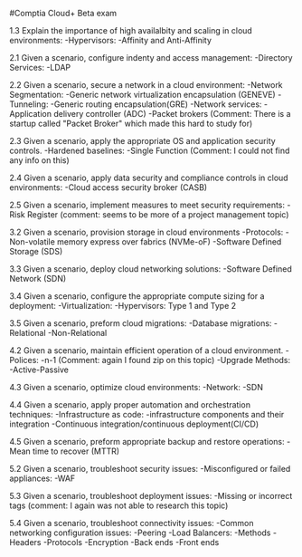#Comptia Cloud+ Beta exam

1.3 Explain the importance of high availalbity and scaling in cloud environments:
 	-Hypervisors: 
		-Affinity and Anti-Affinity

2.1 Given a scenario, configure indenty and access management:
	-Directory Services: 
		-LDAP

2.2 Given a scenario, secure a network in a cloud environment:
	-Network Segmentation: 
		-Generic network virtualization encapsulation (GENEVE)
	-Tunneling: 
		-Generic routing encapsulation(GRE)
	-Network services: 
		-Application delivery controller (ADC)
		-Packet brokers (Comment: There is a startup called "Packet Broker" which made this hard to study for)

2.3 Given a scenario, apply the appropriate OS and application security controls.
	-Hardened baselines: 
		-Single Function (Comment: I could not find any info on this)

2.4 Given a scenario, apply data security and compliance controls in cloud environments:
	-Cloud access security broker (CASB)

2.5 Given a scenario, implement measures to meet security requirements:
	-Risk Register (comment: seems to be more of a project management topic)

3.2 Given a scenario, provision storage in cloud environments
	-Protocols: 
		-Non-volatile memory express over fabrics (NVMe-oF)
	-Software Defined Storage (SDS)

3.3 Given a scenario, deploy cloud networking solutions:
	-Software Defined Network (SDN)

3.4 Given a scenario, configure the appropriate compute sizing for a deployment:
	-Virtualization:
		-Hypervisors: Type 1 and Type 2

3.5 Given a scenario, preform cloud migrations:
	-Database migrations:
		-Relational
		-Non-Relational

4.2 Given a scenario, maintain efficient operation of a cloud environment.
	-Polices:
		-n-1 (Comment: again I found zip on this topic)
	-Upgrade Methods:
		-Active-Passive

4.3 Given a scenario, optimize cloud environments:
	-Network:
		-SDN

4.4 Given a scenario, apply proper automation and orchestration techniques:
	-Infrastructure as code:
		-infrastructure components and their integration
	-Continuous integration/continuous deployment(CI/CD)

4.5 Given a scenario, preform appropriate backup and restore operations:
	-Mean time to recover (MTTR)

5.2 Given a scenario, troubleshoot security issues:
	-Misconfigured or failed appliances:
		-WAF

5.3 Given a scenario, troubleshoot deployment issues:
	-Missing or incorrect tags (comment: I again was not able to research this topic)

5.4 Given a scenario, troubleshoot connectivity issues:
	-Common networking configuration issues:
		-Peering
	-Load Balancers:
		-Methods
		-Headers
		-Protocols
		-Encryption
		-Back ends
		-Front ends
